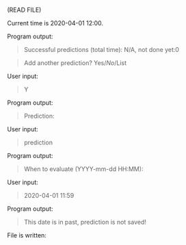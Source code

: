(READ FILE)

Current time is 2020-04-01 12:00.

Program output:
> Successful predictions (total time): N/A, not done yet:0

> Add another prediction? Yes/*No*/List

User input:
> Y

Program output:
> Prediction:

User input:
> prediction

Program output:
> When to evaluate (YYYY-mm-dd HH:MM):

User input:
> 2020-04-01 11:59

Program output:
> This date is in past, prediction is not saved!

File is written:
```

```